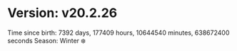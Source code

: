 # Version: v20.2.26
Time since birth: 7392 days, 177409 hours, 10644540 minutes, 638672400 seconds
Season: Winter ❄️
